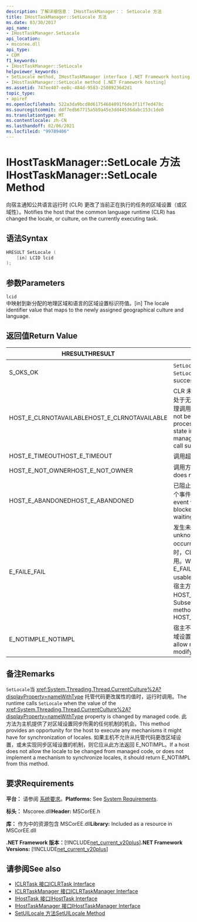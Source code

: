 ```yaml
---
description: 了解详细信息： IHostTaskManager：： SetLocale 方法
title: IHostTaskManager::SetLocale 方法
ms.date: 03/30/2017
api_name:
- IHostTaskManager.SetLocale
api_location:
- mscoree.dll
api_type:
- COM
f1_keywords:
- IHostTaskManager::SetLocale
helpviewer_keywords:
- SetLocale method, IHostTaskManager interface [.NET Framework hosting]
- IHostTaskManager::SetLocale method [.NET Framework hosting]
ms.assetid: 747ee407-ee8c-484d-9583-25089236d2d1
topic_type:
- apiref
ms.openlocfilehash: 522a3da9bcd8d61754684091f6de3f11f7ed478c
ms.sourcegitcommit: ddf7edb67715a5b9a45e3dd44536dabc153c1de0
ms.translationtype: MT
ms.contentlocale: zh-CN
ms.lasthandoff: 02/06/2021
ms.locfileid: "99789406"
---
```

# <a name="ihosttaskmanagersetlocale-method"></a><span data-ttu-id="99b8d-103">IHostTaskManager::SetLocale 方法</span><span class="sxs-lookup"><span data-stu-id="99b8d-103">IHostTaskManager::SetLocale Method</span></span>

<span data-ttu-id="99b8d-104">向宿主通知公共语言运行时 (CLR) 更改了当前正在执行的任务的区域设置（或区域性）。</span><span class="sxs-lookup"><span data-stu-id="99b8d-104">Notifies the host that the common language runtime (CLR) has changed the locale, or culture, on the currently executing task.</span></span>  
  
## <a name="syntax"></a><span data-ttu-id="99b8d-105">语法</span><span class="sxs-lookup"><span data-stu-id="99b8d-105">Syntax</span></span>  
  
```cpp  
HRESULT SetLocale (  
    [in] LCID lcid  
);  
```  
  
## <a name="parameters"></a><span data-ttu-id="99b8d-106">参数</span><span class="sxs-lookup"><span data-stu-id="99b8d-106">Parameters</span></span>  

 `lcid`  
 <span data-ttu-id="99b8d-107">中映射到新分配的地理区域和语言的区域设置标识符值。</span><span class="sxs-lookup"><span data-stu-id="99b8d-107">[in] The locale identifier value that maps to the newly assigned geographical culture and language.</span></span>  
  
## <a name="return-value"></a><span data-ttu-id="99b8d-108">返回值</span><span class="sxs-lookup"><span data-stu-id="99b8d-108">Return Value</span></span>  
  
|<span data-ttu-id="99b8d-109">HRESULT</span><span class="sxs-lookup"><span data-stu-id="99b8d-109">HRESULT</span></span>|<span data-ttu-id="99b8d-110">说明</span><span class="sxs-lookup"><span data-stu-id="99b8d-110">Description</span></span>|  
|-------------|-----------------|  
|<span data-ttu-id="99b8d-111">S_OK</span><span class="sxs-lookup"><span data-stu-id="99b8d-111">S_OK</span></span>|<span data-ttu-id="99b8d-112">`SetLocale` 已成功返回。</span><span class="sxs-lookup"><span data-stu-id="99b8d-112">`SetLocale` returned successfully.</span></span>|  
|<span data-ttu-id="99b8d-113">HOST_E_CLRNOTAVAILABLE</span><span class="sxs-lookup"><span data-stu-id="99b8d-113">HOST_E_CLRNOTAVAILABLE</span></span>|<span data-ttu-id="99b8d-114">CLR 未加载到进程中，或 CLR 处于无法运行托管代码或成功处理调用的状态。</span><span class="sxs-lookup"><span data-stu-id="99b8d-114">The CLR has not been loaded into a process, or the CLR is in a state in which it cannot run managed code or process the call successfully.</span></span>|  
|<span data-ttu-id="99b8d-115">HOST_E_TIMEOUT</span><span class="sxs-lookup"><span data-stu-id="99b8d-115">HOST_E_TIMEOUT</span></span>|<span data-ttu-id="99b8d-116">调用超时。</span><span class="sxs-lookup"><span data-stu-id="99b8d-116">The call timed out.</span></span>|  
|<span data-ttu-id="99b8d-117">HOST_E_NOT_OWNER</span><span class="sxs-lookup"><span data-stu-id="99b8d-117">HOST_E_NOT_OWNER</span></span>|<span data-ttu-id="99b8d-118">调用方不拥有该锁。</span><span class="sxs-lookup"><span data-stu-id="99b8d-118">The caller does not own the lock.</span></span>|  
|<span data-ttu-id="99b8d-119">HOST_E_ABANDONED</span><span class="sxs-lookup"><span data-stu-id="99b8d-119">HOST_E_ABANDONED</span></span>|<span data-ttu-id="99b8d-120">已阻止的线程或纤程正在等待某个事件时，该事件被取消。</span><span class="sxs-lookup"><span data-stu-id="99b8d-120">An event was canceled while a blocked thread or fiber was waiting on it.</span></span>|  
|<span data-ttu-id="99b8d-121">E_FAIL</span><span class="sxs-lookup"><span data-stu-id="99b8d-121">E_FAIL</span></span>|<span data-ttu-id="99b8d-122">发生未知的灾难性故障。</span><span class="sxs-lookup"><span data-stu-id="99b8d-122">An unknown catastrophic failure occurred.</span></span> <span data-ttu-id="99b8d-123">当方法返回 E_FAIL 时，CLR 在该进程内将不再可用。</span><span class="sxs-lookup"><span data-stu-id="99b8d-123">When a method returns E_FAIL, the CLR is no longer usable within the process.</span></span> <span data-ttu-id="99b8d-124">对宿主方法的后续调用会返回 HOST_E_CLRNOTAVAILABLE。</span><span class="sxs-lookup"><span data-stu-id="99b8d-124">Subsequent calls to hosting methods return HOST_E_CLRNOTAVAILABLE.</span></span>|  
|<span data-ttu-id="99b8d-125">E_NOTIMPL</span><span class="sxs-lookup"><span data-stu-id="99b8d-125">E_NOTIMPL</span></span>|<span data-ttu-id="99b8d-126">宿主不允许托管用户代码修改区域设置。</span><span class="sxs-lookup"><span data-stu-id="99b8d-126">The host does not allow managed user code to modify the locale.</span></span>|  
  
## <a name="remarks"></a><span data-ttu-id="99b8d-127">备注</span><span class="sxs-lookup"><span data-stu-id="99b8d-127">Remarks</span></span>  

 <span data-ttu-id="99b8d-128">`SetLocale`当 <xref:System.Threading.Thread.CurrentCulture%2A?displayProperty=nameWithType> 托管代码更改属性的值时，运行时调用。</span><span class="sxs-lookup"><span data-stu-id="99b8d-128">The runtime calls `SetLocale` when the value of the <xref:System.Threading.Thread.CurrentCulture%2A?displayProperty=nameWithType> property is changed by managed code.</span></span> <span data-ttu-id="99b8d-129">此方法为主机提供了对区域设置同步所需的任何机制的机会。</span><span class="sxs-lookup"><span data-stu-id="99b8d-129">This method provides an opportunity for the host to execute any mechanisms it might have for synchronization of locales.</span></span> <span data-ttu-id="99b8d-130">如果主机不允许从托管代码更改区域设置，或未实现同步区域设置的机制，则它应从此方法返回 E_NOTIMPL。</span><span class="sxs-lookup"><span data-stu-id="99b8d-130">If a host does not allow the locale to be changed from managed code, or does not implement a mechanism to synchronize locales, it should return E_NOTIMPL from this method.</span></span>  
  
## <a name="requirements"></a><span data-ttu-id="99b8d-131">要求</span><span class="sxs-lookup"><span data-stu-id="99b8d-131">Requirements</span></span>  

 <span data-ttu-id="99b8d-132">**平台：** 请参阅 [系统要求](../../get-started/system-requirements.md)。</span><span class="sxs-lookup"><span data-stu-id="99b8d-132">**Platforms:** See [System Requirements](../../get-started/system-requirements.md).</span></span>  
  
 <span data-ttu-id="99b8d-133">**标头：** Mscoree.dll</span><span class="sxs-lookup"><span data-stu-id="99b8d-133">**Header:** MSCorEE.h</span></span>  
  
 <span data-ttu-id="99b8d-134">**库：** 作为中的资源包含 MSCorEE.dll</span><span class="sxs-lookup"><span data-stu-id="99b8d-134">**Library:** Included as a resource in MSCorEE.dll</span></span>  
  
 <span data-ttu-id="99b8d-135">**.NET Framework 版本：**[!INCLUDE[net_current_v20plus](../../../../includes/net-current-v20plus-md.md)]</span><span class="sxs-lookup"><span data-stu-id="99b8d-135">**.NET Framework Versions:** [!INCLUDE[net_current_v20plus](../../../../includes/net-current-v20plus-md.md)]</span></span>  
  
## <a name="see-also"></a><span data-ttu-id="99b8d-136">请参阅</span><span class="sxs-lookup"><span data-stu-id="99b8d-136">See also</span></span>

- [<span data-ttu-id="99b8d-137">ICLRTask 接口</span><span class="sxs-lookup"><span data-stu-id="99b8d-137">ICLRTask Interface</span></span>](iclrtask-interface.md)
- [<span data-ttu-id="99b8d-138">ICLRTaskManager 接口</span><span class="sxs-lookup"><span data-stu-id="99b8d-138">ICLRTaskManager Interface</span></span>](iclrtaskmanager-interface.md)
- [<span data-ttu-id="99b8d-139">IHostTask 接口</span><span class="sxs-lookup"><span data-stu-id="99b8d-139">IHostTask Interface</span></span>](ihosttask-interface.md)
- [<span data-ttu-id="99b8d-140">IHostTaskManager 接口</span><span class="sxs-lookup"><span data-stu-id="99b8d-140">IHostTaskManager Interface</span></span>](ihosttaskmanager-interface.md)
- [<span data-ttu-id="99b8d-141">SetUILocale 方法</span><span class="sxs-lookup"><span data-stu-id="99b8d-141">SetUILocale Method</span></span>](ihosttaskmanager-setuilocale-method.md)
